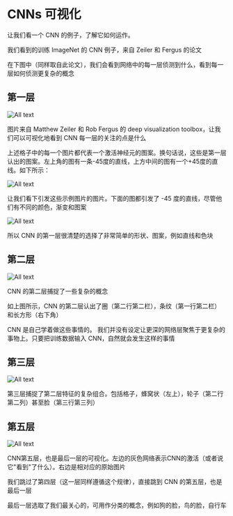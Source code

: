 # CNNs 可视化

让我们看一个 CNN 的例子，了解它如何运作。

我们看到的训练 ImageNet 的 CNN 例子，来自 Zeiler 和 Fergus 的论文

在下图中（同样取自此论文），我们会看到网络中的每一层侦测到什么，看到每一层如何侦测更复杂的概念

## 第一层

![All text](http://ww1.sinaimg.cn/large/dc05ba18ly1fntvnql3fgj20d5064my8.jpg)

图片来自 Matthew Zeiler 和 Rob Fergus 的 deep visualization toolbox，让我们可以可视化地看到 CNN 每一层的关注的点是什么

上述格子中的每一个图片都代表一个激活神经元的图案。换句话说，这些是第一层认出的图案。左上角的图有一条-45度的直线，上方中间的图有一个+45度的直线。如下所示：

![All text](http://ww1.sinaimg.cn/large/dc05ba18ly1fntvocbxtbj207806774i.jpg)

让我们看下引发这些示例图片的图片。下面的图都引发了 -45 度的直线，尽管他们有不同的颜色，渐变和图案

![All text](http://ww1.sinaimg.cn/large/dc05ba18ly1fntvowdnf2j205q05cdgi.jpg)

所以 CNN 的第一层很清楚的选择了非常简单的形状、图案，例如直线和色块

## 第二层

![All text](http://ww1.sinaimg.cn/large/dc05ba18ly1fntvpmawn1j20ml0cs4cy.jpg)

CNN 的第二层捕捉了一些复杂的概念

如上图所示，CNN 的第二层认出了圈（第二行第二栏），条纹（第一行第二栏）和长方形（右下角）

CNN 是自己学着做这些事情的。 我们并没有设定让更深的网络层聚焦于更复杂的事物上。只要把训练数据输入 CNN，自然就会发生这样的事情

## 第三层

![All text](http://ww1.sinaimg.cn/large/dc05ba18ly1fntvqptyfkj20mz0a0k3h.jpg)

第三层捕捉了第二层特征的复杂组合。包括格子，蜂窝状（左上），轮子（第二行第二列）甚至脸（第三行第三列）

## 第五层

![All text](http://ww1.sinaimg.cn/large/dc05ba18ly1fntvrbf47zj208b0ae43y.jpg)

CNN第五层，也是最后一层的可视化。左边的灰色网络表示CNN的激活（或者说它"看到"了什么）。右边是相对应的原始图片

我们跳过了第四层（这一层同样遵循这个规律），直接跳到 CNN 的第五层，也是最后一层

最后一层选取了我们最关心的，可用作分类的概念，例如狗的脸，鸟的脸，自行车
